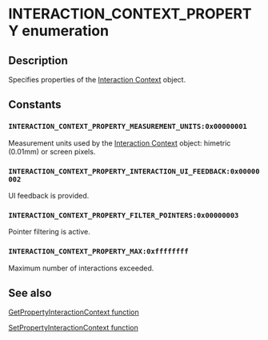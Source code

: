 # INTERACTION_CONTEXT_PROPERTY enumeration

## Description

Specifies properties of the [Interaction Context](https://learn.microsoft.com/windows/win32/api/_input_intcontext/) object.

## Constants

### `INTERACTION_CONTEXT_PROPERTY_MEASUREMENT_UNITS:0x00000001`

Measurement units used by the [Interaction Context](https://learn.microsoft.com/windows/win32/api/_input_intcontext/) object: himetric (0.01mm) or screen pixels.

### `INTERACTION_CONTEXT_PROPERTY_INTERACTION_UI_FEEDBACK:0x00000002`

UI feedback is provided.

### `INTERACTION_CONTEXT_PROPERTY_FILTER_POINTERS:0x00000003`

Pointer filtering is active.

### `INTERACTION_CONTEXT_PROPERTY_MAX:0xffffffff`

Maximum number of interactions exceeded.

## See also

[GetPropertyInteractionContext function](https://learn.microsoft.com/windows/win32/api/interactioncontext/nf-interactioncontext-getpropertyinteractioncontext)

[SetPropertyInteractionContext function](https://learn.microsoft.com/windows/win32/api/interactioncontext/nf-interactioncontext-setpropertyinteractioncontext)